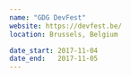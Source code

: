 ```yaml
---
name: "GDG DevFest"
website: https://devfest.be/
location: Brussels, Belgium

date_start: 2017-11-04
date_end:   2017-11-05
---
```

